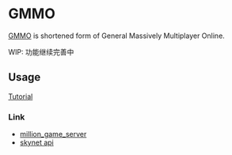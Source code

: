 # GMMO 
[GMMO](https://github.com/HuluoluoTech/gmmo) is shortened form of General Massively Multiplayer Online. 

WIP: 功能继续完善中

## Usage
[Tutorial](./docs/tutorial.md)

### Link
* [million_game_server](https://github.com/luopeiyu/million_game_server)
* [skynet api](https://github.com/cloudwu/skynet/wiki/LuaAPI)
